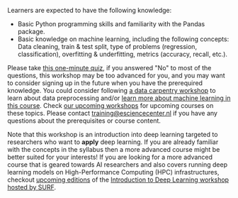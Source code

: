 Learners are expected to have the following knowledge:
- Basic Python programming skills and familiarity with the Pandas package.
- Basic knowledge on machine learning, including the following concepts: Data cleaning, train & test split, type of problems (regression, classification), overfitting & underfitting, metrics (accuracy, recall, etc.).

Please take [this one-minute quiz](https://forms.office.com/Pages/ResponsePage.aspx?id=zOo6qgdjskKsBXh91cMldBo0Sr0r9LlAky4oLGSYS6RUMElCSVkzVjBSVlQ2SUJJWFFUU1o1OFVUVy4u), if you answered "No" to most of the questions, this workshop may be too advanced for you, and you may want to consider signing up in the future when you have the prerequired knowledge. You could consider following [a data carpentry workshop](https://datacarpentry.github.io/python-ecology-lesson/) to learn about data preprocessing and/or [learn more about machine learning in this course](https://inria.github.io/scikit-learn-mooc/). Check [our upcoming workshops](https://www.esciencecenter.nl/events/?f=workshops) for upcoming courses on these topics. Please contact training@esciencecenter.nl if you have any questions about the prerequisites or course content.

Note that this workshop is an introduction into deep learning targeted to researchers who want to **apply** deep learning. 
If you are already familiar with the concepts in the syllabus 
then a more advanced course might be better suited for your interests!
If you are looking for a more advanced course that is geared towards AI researchers 
and also covers running deep learning models on High-Performance Computing (HPC) infrastructures,
checkout [upcoming editions](https://www.surf.nl/en/agenda) of the [Introduction to Deep Learning workshop hosted by SURF](https://github.com/sara-nl/HPML-course-materials).

